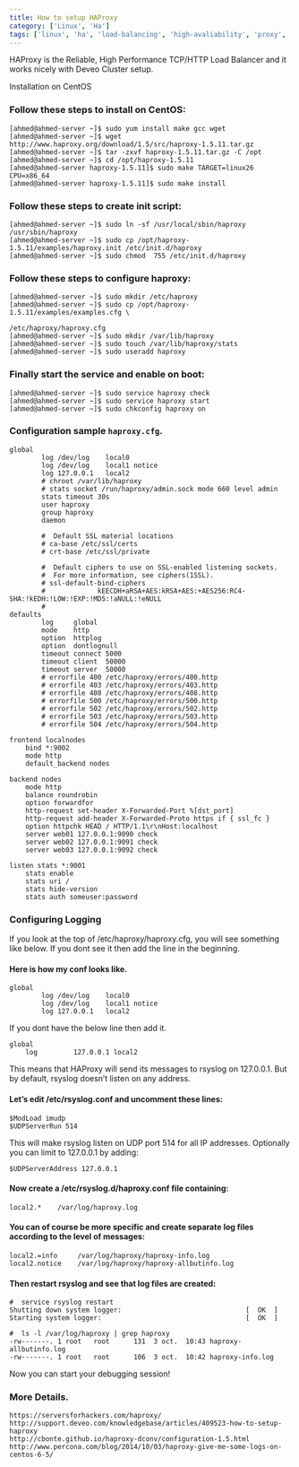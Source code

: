 ```yaml
---
title: How to setup HAProxy
category: ['Linux', 'Ha']
tags: ['linux', 'ha', 'load-balancing', 'high-avaliability', 'proxy', 'nginx', 'haproxy']
---
```


HAProxy is the Reliable, High Performance TCP/HTTP Load Balancer and it works nicely with Deveo Cluster setup.

Installation on CentOS

### Follow these steps to install on CentOS:

	[ahmed@ahmed-server ~]$ sudo yum install make gcc wget
	[ahmed@ahmed-server ~]$ wget http://www.haproxy.org/download/1.5/src/haproxy-1.5.11.tar.gz
	[ahmed@ahmed-server ~]$ tar -zxvf haproxy-1.5.11.tar.gz -C /opt
	[ahmed@ahmed-server ~]$ cd /opt/haproxy-1.5.11
	[ahmed@ahmed-server haproxy-1.5.11]$ sudo make TARGET=linux26 CPU=x86_64
	[ahmed@ahmed-server haproxy-1.5.11]$ sudo make install

### Follow these steps to create init script:

	[ahmed@ahmed-server ~]$ sudo ln -sf /usr/local/sbin/haproxy /usr/sbin/haproxy
	[ahmed@ahmed-server ~]$ sudo cp /opt/haproxy-1.5.11/examples/haproxy.init /etc/init.d/haproxy
	[ahmed@ahmed-server ~]$ sudo chmod  755 /etc/init.d/haproxy

### Follow these steps to configure haproxy:

	[ahmed@ahmed-server ~]$ sudo mkdir /etc/haproxy
	[ahmed@ahmed-server ~]$ sudo cp /opt/haproxy-1.5.11/examples/examples.cfg \
                                                                /etc/haproxy/haproxy.cfg
	[ahmed@ahmed-server ~]$ sudo mkdir /var/lib/haproxy
	[ahmed@ahmed-server ~]$ sudo touch /var/lib/haproxy/stats
	[ahmed@ahmed-server ~]$ sudo useradd haproxy

### Finally start the service and enable on boot:

	[ahmed@ahmed-server ~]$ sudo service haproxy check
	[ahmed@ahmed-server ~]$ sudo service haproxy start
	[ahmed@ahmed-server ~]$ sudo chkconfig haproxy on

### Configuration sample `haproxy.cfg`.

	global
	        log /dev/log    local0
	        log /dev/log    local1 notice
			log 127.0.0.1	local2
	        # chroot /var/lib/haproxy
	        # stats socket /run/haproxy/admin.sock mode 660 level admin
	        stats timeout 30s
	        user haproxy
	        group haproxy
	        daemon
	
	        #  Default SSL material locations
	        # ca-base /etc/ssl/certs
	        # crt-base /etc/ssl/private
	
	        #  Default ciphers to use on SSL-enabled listening sockets.
	        #  For more information, see ciphers(1SSL).
	        # ssl-default-bind-ciphers 
            #             kEECDH+aRSA+AES:kRSA+AES:+AES256:RC4-SHA:!kEDH:!LOW:!EXP:!MD5:!aNULL:!eNULL
            # 
	defaults
	        log     global
	        mode    http
	        option  httplog
	        option  dontlognull
	        timeout connect 5000
	        timeout client  50000
	        timeout server  50000
	        # errorfile 400 /etc/haproxy/errors/400.http
	        # errorfile 403 /etc/haproxy/errors/403.http
	        # errorfile 408 /etc/haproxy/errors/408.http
	        # errorfile 500 /etc/haproxy/errors/500.http
	        # errorfile 502 /etc/haproxy/errors/502.http
	        # errorfile 503 /etc/haproxy/errors/503.http
	        # errorfile 504 /etc/haproxy/errors/504.http
	
	frontend localnodes
	    bind *:9002
	    mode http
	    default_backend nodes
	
	backend nodes
	    mode http
	    balance roundrobin
	    option forwardfor
	    http-request set-header X-Forwarded-Port %[dst_port]
	    http-request add-header X-Forwarded-Proto https if { ssl_fc }
	    option httpchk HEAD / HTTP/1.1\r\nHost:localhost
	    server web01 127.0.0.1:9090 check
	    server web02 127.0.0.1:9091 check
	    server web03 127.0.0.1:9092 check
	
	listen stats *:9001
	    stats enable
	    stats uri /
	    stats hide-version
	    stats auth someuser:password

###  Configuring Logging

If you look at the top of /etc/haproxy/haproxy.cfg, you will see something like below. If you dont see it then add the line in the beginning.

#### Here is how my conf looks like. 
	
	global
	        log /dev/log    local0
	        log /dev/log    local1 notice
			log 127.0.0.1	local2

If you dont have the below line then add it.
	
	global
		log         127.0.0.1 local2


This means that HAProxy will send its messages to rsyslog on 127.0.0.1. But by default, rsyslog doesn’t listen on any address. 

#### Let’s edit /etc/rsyslog.conf and uncomment these lines:
		
	$ModLoad imudp
	$UDPServerRun 514

This will make rsyslog listen on UDP port 514 for all IP addresses. Optionally you can limit to 127.0.0.1 by adding:

	$UDPServerAddress 127.0.0.1

#### Now create a /etc/rsyslog.d/haproxy.conf file containing:
	
	local2.*    /var/log/haproxy.log

#### You can of course be more specific and create separate log files according to the level of messages:

	
	local2.=info     /var/log/haproxy/haproxy-info.log
	local2.notice    /var/log/haproxy/haproxy-allbutinfo.log

#### Then restart rsyslog and see that log files are created:
	
	#  service rsyslog restart
	Shutting down system logger:                               [  OK  ]
	Starting system logger:                                    [  OK  ]
 
	#  ls -l /var/log/haproxy | grep haproxy
	-rw-------. 1 root   root      131  3 oct.  10:43 haproxy-allbutinfo.log
	-rw-------. 1 root   root      106  3 oct.  10:42 haproxy-info.log

Now you can start your debugging session!

### More Details.

	https://serversforhackers.com/haproxy/
	http://support.deveo.com/knowledgebase/articles/409523-how-to-setup-haproxy
	http://cbonte.github.io/haproxy-dconv/configuration-1.5.html
	http://www.percona.com/blog/2014/10/03/haproxy-give-me-some-logs-on-centos-6-5/